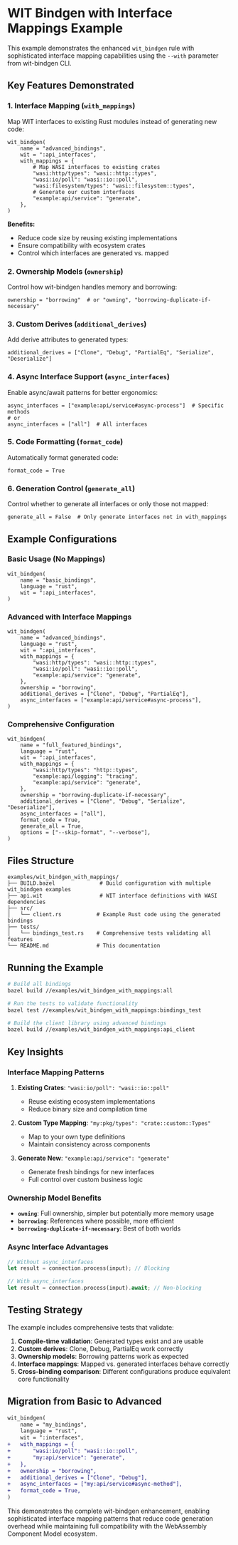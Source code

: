 # WIT Bindgen with Interface Mappings Example

This example demonstrates the enhanced `wit_bindgen` rule with sophisticated interface mapping capabilities using the `--with` parameter from wit-bindgen CLI.

## Key Features Demonstrated

### 1. Interface Mapping (`with_mappings`)

Map WIT interfaces to existing Rust modules instead of generating new code:

```starlark
wit_bindgen(
    name = "advanced_bindings",
    wit = ":api_interfaces", 
    with_mappings = {
        # Map WASI interfaces to existing crates
        "wasi:http/types": "wasi::http::types",
        "wasi:io/poll": "wasi::io::poll",
        "wasi:filesystem/types": "wasi::filesystem::types",
        # Generate our custom interfaces
        "example:api/service": "generate",
    },
)
```

**Benefits:**
- Reduce code size by reusing existing implementations
- Ensure compatibility with ecosystem crates
- Control which interfaces are generated vs. mapped

### 2. Ownership Models (`ownership`)

Control how wit-bindgen handles memory and borrowing:

```starlark
ownership = "borrowing"  # or "owning", "borrowing-duplicate-if-necessary"
```

### 3. Custom Derives (`additional_derives`)

Add derive attributes to generated types:

```starlark
additional_derives = ["Clone", "Debug", "PartialEq", "Serialize", "Deserialize"]
```

### 4. Async Interface Support (`async_interfaces`)

Enable async/await patterns for better ergonomics:

```starlark
async_interfaces = ["example:api/service#async-process"]  # Specific methods
# or
async_interfaces = ["all"]  # All interfaces
```

### 5. Code Formatting (`format_code`)

Automatically format generated code:

```starlark
format_code = True
```

### 6. Generation Control (`generate_all`)

Control whether to generate all interfaces or only those not mapped:

```starlark
generate_all = False  # Only generate interfaces not in with_mappings
```

## Example Configurations

### Basic Usage (No Mappings)
```starlark
wit_bindgen(
    name = "basic_bindings",
    language = "rust",
    wit = ":api_interfaces",
)
```

### Advanced with Interface Mappings
```starlark
wit_bindgen(
    name = "advanced_bindings", 
    language = "rust",
    wit = ":api_interfaces",
    with_mappings = {
        "wasi:http/types": "wasi::http::types",
        "wasi:io/poll": "wasi::io::poll", 
        "example:api/service": "generate",
    },
    ownership = "borrowing",
    additional_derives = ["Clone", "Debug", "PartialEq"],
    async_interfaces = ["example:api/service#async-process"],
)
```

### Comprehensive Configuration
```starlark
wit_bindgen(
    name = "full_featured_bindings",
    language = "rust", 
    wit = ":api_interfaces",
    with_mappings = {
        "wasi:http/types": "http::types",
        "example:api/logging": "tracing",
        "example:api/service": "generate",
    },
    ownership = "borrowing-duplicate-if-necessary",
    additional_derives = ["Clone", "Debug", "Serialize", "Deserialize"],
    async_interfaces = ["all"],
    format_code = True,
    generate_all = True,
    options = ["--skip-format", "--verbose"],
)
```

## Files Structure

```
examples/wit_bindgen_with_mappings/
├── BUILD.bazel              # Build configuration with multiple wit_bindgen examples
├── api.wit                  # WIT interface definitions with WASI dependencies
├── src/
│   └── client.rs           # Example Rust code using the generated bindings
├── tests/
│   └── bindings_test.rs    # Comprehensive tests validating all features
└── README.md               # This documentation
```

## Running the Example

```bash
# Build all bindings
bazel build //examples/wit_bindgen_with_mappings:all

# Run the tests to validate functionality
bazel test //examples/wit_bindgen_with_mappings:bindings_test

# Build the client library using advanced bindings
bazel build //examples/wit_bindgen_with_mappings:api_client
```

## Key Insights

### Interface Mapping Patterns

1. **Existing Crates**: `"wasi:io/poll": "wasi::io::poll"`
   - Reuse existing ecosystem implementations
   - Reduce binary size and compilation time

2. **Custom Type Mapping**: `"my:pkg/types": "crate::custom::Types"`
   - Map to your own type definitions
   - Maintain consistency across components

3. **Generate New**: `"example:api/service": "generate"`
   - Generate fresh bindings for new interfaces
   - Full control over custom business logic

### Ownership Model Benefits

- **`owning`**: Full ownership, simpler but potentially more memory usage
- **`borrowing`**: References where possible, more efficient
- **`borrowing-duplicate-if-necessary`**: Best of both worlds

### Async Interface Advantages

```rust
// Without async_interfaces
let result = connection.process(input); // Blocking

// With async_interfaces
let result = connection.process(input).await; // Non-blocking
```

## Testing Strategy

The example includes comprehensive tests that validate:

1. **Compile-time validation**: Generated types exist and are usable
2. **Custom derives**: Clone, Debug, PartialEq work correctly
3. **Ownership models**: Borrowing patterns work as expected  
4. **Interface mappings**: Mapped vs. generated interfaces behave correctly
5. **Cross-binding comparison**: Different configurations produce equivalent core functionality

## Migration from Basic to Advanced

```diff
wit_bindgen(
    name = "my_bindings",
    language = "rust",
    wit = ":interfaces",
+   with_mappings = {
+       "wasi:io/poll": "wasi::io::poll",
+       "my:api/service": "generate", 
+   },
+   ownership = "borrowing",
+   additional_derives = ["Clone", "Debug"],
+   async_interfaces = ["my:api/service#async-method"],
+   format_code = True,
)
```

This demonstrates the complete wit-bindgen enhancement, enabling sophisticated interface mapping patterns that reduce code generation overhead while maintaining full compatibility with the WebAssembly Component Model ecosystem.